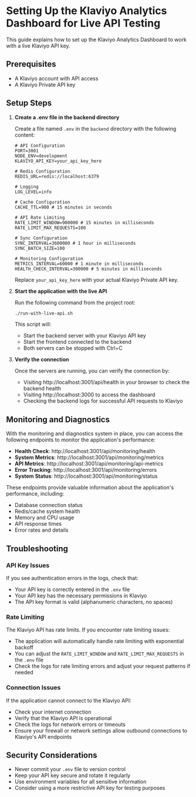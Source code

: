 # Setting Up the Klaviyo Analytics Dashboard for Live API Testing

This guide explains how to set up the Klaviyo Analytics Dashboard to work with a live Klaviyo API key.

## Prerequisites

- A Klaviyo account with API access
- A Klaviyo Private API key

## Setup Steps

1. **Create a .env file in the backend directory**

   Create a file named `.env` in the `backend` directory with the following content:

   ```
   # API Configuration
   PORT=3001
   NODE_ENV=development
   KLAVIYO_API_KEY=your_api_key_here

   # Redis Configuration
   REDIS_URL=redis://localhost:6379

   # Logging
   LOG_LEVEL=info

   # Cache Configuration
   CACHE_TTL=900 # 15 minutes in seconds

   # API Rate Limiting
   RATE_LIMIT_WINDOW=900000 # 15 minutes in milliseconds
   RATE_LIMIT_MAX_REQUESTS=100

   # Sync Configuration
   SYNC_INTERVAL=3600000 # 1 hour in milliseconds
   SYNC_BATCH_SIZE=100

   # Monitoring Configuration
   METRICS_INTERVAL=60000 # 1 minute in milliseconds
   HEALTH_CHECK_INTERVAL=300000 # 5 minutes in milliseconds
   ```

   Replace `your_api_key_here` with your actual Klaviyo Private API key.

2. **Start the application with the live API**

   Run the following command from the project root:

   ```bash
   ./run-with-live-api.sh
   ```

   This script will:
   - Start the backend server with your Klaviyo API key
   - Start the frontend connected to the backend
   - Both servers can be stopped with Ctrl+C

3. **Verify the connection**

   Once the servers are running, you can verify the connection by:
   
   - Visiting http://localhost:3001/api/health in your browser to check the backend health
   - Visiting http://localhost:3000 to access the dashboard
   - Checking the backend logs for successful API requests to Klaviyo

## Monitoring and Diagnostics

With the monitoring and diagnostics system in place, you can access the following endpoints to monitor the application's performance:

- **Health Check**: http://localhost:3001/api/monitoring/health
- **System Metrics**: http://localhost:3001/api/monitoring/metrics
- **API Metrics**: http://localhost:3001/api/monitoring/api-metrics
- **Error Tracking**: http://localhost:3001/api/monitoring/errors
- **System Status**: http://localhost:3001/api/monitoring/status

These endpoints provide valuable information about the application's performance, including:

- Database connection status
- Redis/cache system health
- Memory and CPU usage
- API response times
- Error rates and details

## Troubleshooting

### API Key Issues

If you see authentication errors in the logs, check that:

- Your API key is correctly entered in the `.env` file
- Your API key has the necessary permissions in Klaviyo
- The API key format is valid (alphanumeric characters, no spaces)

### Rate Limiting

The Klaviyo API has rate limits. If you encounter rate limiting issues:

- The application will automatically handle rate limiting with exponential backoff
- You can adjust the `RATE_LIMIT_WINDOW` and `RATE_LIMIT_MAX_REQUESTS` in the `.env` file
- Check the logs for rate limiting errors and adjust your request patterns if needed

### Connection Issues

If the application cannot connect to the Klaviyo API:

- Check your internet connection
- Verify that the Klaviyo API is operational
- Check the logs for network errors or timeouts
- Ensure your firewall or network settings allow outbound connections to Klaviyo's API endpoints

## Security Considerations

- Never commit your `.env` file to version control
- Keep your API key secure and rotate it regularly
- Use environment variables for all sensitive information
- Consider using a more restrictive API key for testing purposes
